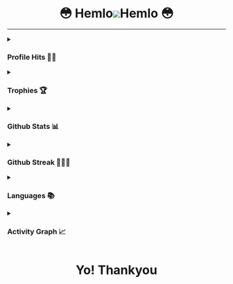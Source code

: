 <h1 align="center">😳 Hemlo<img src="https://media.giphy.com/media/LOgudBrZBvt7zym6ag/giphy.gif">Hemlo 😳</h1>

---
<details><summary><h3>Profile Hits 🥷🏻</h3></summary>
  
 [![Hits](https://hits.seeyoufarm.com/api/count/incr/badge.svg?url=https%3A%2F%2Fgithub.com%2FKartikRajOfficial&count_bg=%2393A5EC&title_bg=%237B0C0C&icon=dependabot.svg&icon_color=%23E4EBF0&title=hits&edge_flat=false)](KartikRajOfficial.github.io)

</details>

<details><summary><h3>Trophies 🏆</h3></summary>
  
  [![trophy](https://github-profile-trophy.vercel.app/?username=KartikRajOfficial)](https://github.com/KartikRajOfficial/github-profile-trophy)

</details>

<details><summary><h3>Github Stats 📊</h3></summary>

  [![My github stats](https://github-readme-stats.vercel.app/api?username=KartikRajofficial&count_private=true&show_icons=true&theme=radical&include_all_commits=true&custom_title='s+Github+Stats)](https://t.me/kartikrajofficial)

</details>

<details><summary><h3>Github Streak 👨🏻‍💻</h3></summary>

  [![GitHub Streak](https://streak-stats.demolab.com?user=kartikrajofficial&theme=radical&border_radius=5&date_format=j%20M%5B%20Y%5D&fire=FF8100)](https://kartikrajofficial.com)

</details>

<details><summary><h3>Languages 📚</h3></summary>

  [![Top Langs](https://github-readme-stats.vercel.app/api/top-langs/?username=kartkrajofficial&langs_count=10&layout=compact&theme=transparent)](https://github.com/KartikRajofficial/)

</details>

<details><summary><h3>Activity Graph 📈</h3></summary>

  [![Activity graph](https://github-readme-activity-graph.cyclic.app/graph?username=KartikRajOfficial&theme=react&area=true)](https://kartikrajofficial.com)

</details>

<h1 align="center">Yo! Thankyou  </h1>
